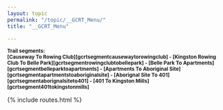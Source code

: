 ```yaml
---
layout: topic
permalink: "/topic/__GCRT_Menu/"
title: "__GCRT_Menu"

---
```


<style>
.insertedit {display:none}
</style>
<p class="info"><strong><small>Trail segments:<br>[Causeway To Rowing Club][gcrtsegmentcausewaytorowingclub] - [Kingston Rowing Club To Belle Park][gcrtsegmentrowingclubtobellepark] - [Belle Park To Apartments][gcrtsegmentbelleparktoapartments] - [Apartments To Aboriginal Site][gcrtsegmentapartmentstoaboriginalsite] - [Aborignal Site To 401][gcrtsegmentaborignalsiteto401] - [401 To Kingston Mills][gcrtsegment401tokingstonmills] </small></strong></p>

{% include routes.html %}
